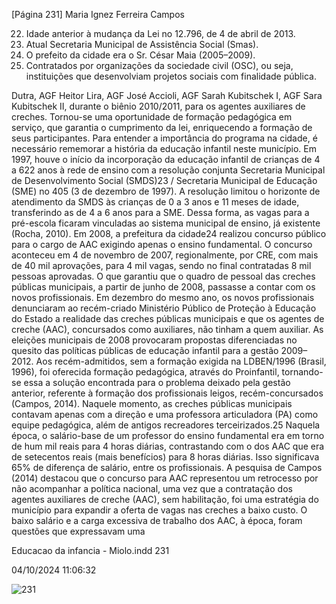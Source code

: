 [Página 231]
Maria Ignez Ferreira Campos

22. Idade anterior à mudança da Lei no
12.796, de 4 de abril de 2013.
23. Atual Secretaria Municipal de
Assistência Social (Smas).
24. O prefeito da cidade era o Sr. César
Maia (2005–2009).
25. Contratados por organizações
da sociedade civil (OSC), ou seja,
instituições que desenvolviam projetos
sociais com finalidade pública.

Dutra, AGF Heitor Lira, AGF José Accioli, AGF Sarah Kubitschek I, AGF
Sara Kubitschek II, durante o biênio 2010/2011, para os agentes auxiliares de creches. Tornou-se uma oportunidade de formação pedagógica em serviço, que garantia o cumprimento da lei, enriquecendo a
formação de seus participantes.
Para entender a importância do programa na cidade, é necessário
rememorar a história da educação infantil neste município. Em 1997,
houve o início da incorporação da educação infantil de crianças de 4 a
622 anos à rede de ensino com a resolução conjunta Secretaria Municipal de Desenvolvimento Social (SMDS)23 / Secretaria Municipal de
Educação (SME) no 405 (3 de dezembro de 1997). A resolução limitou
o horizonte de atendimento da SMDS às crianças de 0 a 3 anos e 11
meses de idade, transferindo as de 4 a 6 anos para a SME. Dessa forma,
as vagas para a pré-escola ficaram vinculadas ao sistema municipal de
ensino, já existente (Rocha, 2010).
Em 2008, a prefeitura da cidade24 realizou concurso público para o
cargo de AAC exigindo apenas o ensino fundamental. O concurso aconteceu em 4 de novembro de 2007, regionalmente, por CRE, com mais
de 40 mil aprovações, para 4 mil vagas, sendo no final contratadas 8
mil pessoas aprovadas. O que garantiu que o quadro de pessoal das creches públicas municipais, a partir de junho de 2008, passasse a contar
com os novos profissionais.
Em dezembro do mesmo ano, os novos profissionais denunciaram
ao recém-criado Ministério Público de Proteção à Educação do Estado
a realidade das creches públicas municipais e que os agentes de creche
(AAC), concursados como auxiliares, não tinham a quem auxiliar.
As eleições municipais de 2008 provocaram propostas diferenciadas no quesito das políticas públicas de educação infantil para a
gestão 2009–2012. Aos recém-admitidos, sem a formação exigida na
LDBEN/1996 (Brasil, 1996), foi oferecida formação pedagógica, através
do Proinfantil, tornando-se essa a solução encontrada para o problema
deixado pela gestão anterior, referente à formação dos profissionais
leigos, recém-concursados (Campos, 2014).
Naquele momento, as creches públicas municipais contavam
apenas com a direção e uma professora articuladora (PA) como equipe
pedagógica, além de antigos recreadores terceirizados.25 Naquela
época, o salário-base de um professor do ensino fundamental era em
torno de hum mil reais para 4 horas diárias, contrastando com o dos
AAC que era de setecentos reais (mais benefícios) para 8 horas diárias.
Isso significava 65% de diferença de salário, entre os profissionais.
A pesquisa de Campos (2014) destacou que o concurso para AAC
representou um retrocesso por não acompanhar a política nacional,
uma vez que a contratação dos agentes auxiliares de creche (AAC), sem
habilitação, foi uma estratégia do município para expandir a oferta
de vagas nas creches a baixo custo. O baixo salário e a carga excessiva
de trabalho dos AAC, à época, foram questões que expressavam uma


Educacao da infancia - Miolo.indd 231

04/10/2024 11:06:32

![231](./img/page_231-01.jpg)
